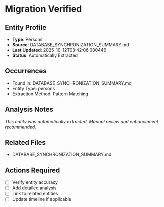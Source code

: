 # Migration Verified

## Entity Profile
- **Type**: Persons
- **Source**: DATABASE_SYNCHRONIZATION_SUMMARY.md
- **Last Updated**: 2025-10-12T03:42:06.000446
- **Status**: Automatically Extracted

## Occurrences
- Found in: DATABASE_SYNCHRONIZATION_SUMMARY.md
- Entity Type: persons
- Extraction Method: Pattern Matching

## Analysis Notes
*This entity was automatically extracted. Manual review and enhancement recommended.*

## Related Files
- DATABASE_SYNCHRONIZATION_SUMMARY.md

## Actions Required
- [ ] Verify entity accuracy
- [ ] Add detailed analysis
- [ ] Link to related entities
- [ ] Update timeline if applicable
